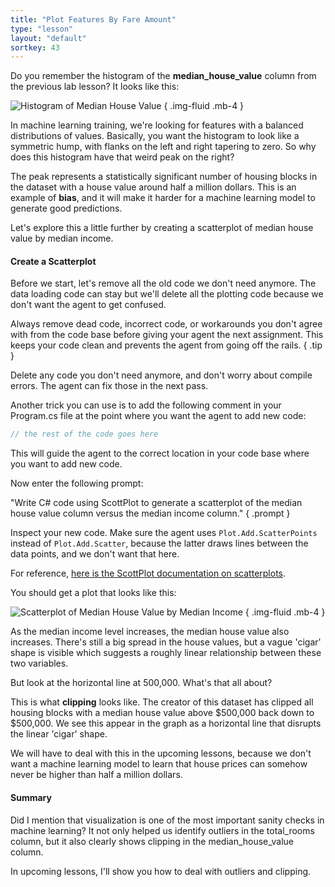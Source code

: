 ```yaml
---
title: "Plot Features By Fare Amount"
type: "lesson"
layout: "default"
sortkey: 43
---
```


Do you remember the histogram of the **median_house_value** column from the previous lab lesson? It looks like this:

![Histogram of Median House Value](../img/medianhousevalue-histogram.png)
{ .img-fluid .mb-4 }

In machine learning training, we're looking for features with a balanced distributions of values. Basically, you want the histogram to look like a symmetric hump, with flanks on the left and right tapering to zero. So why does this histogram have that weird peak on the right?

The peak represents a statistically significant number of housing blocks in the dataset with a house value around half a million dollars. This is an example of **bias**, and it will make it harder for a machine learning model to generate good predictions.

Let's explore this a little further by creating a scatterplot of median house value by median income.

#### Create a Scatterplot

Before we start, let's remove all the old code we don't need anymore. The data loading code can stay but we'll delete all the plotting code because we don't want the agent to get confused.

Always remove dead code, incorrect code, or workarounds you don't agree with from the code base before giving your agent the next assignment. This keeps your code clean and prevents the agent from going off the rails.
{ .tip }

Delete any code you don't need anymore, and don't worry about compile errors. The agent can fix those in the next pass.

Another trick you can use is to add the following comment in your Program.cs file at the point where you want the agent to add new code:

```csharp
// the rest of the code goes here
```

This will guide the agent to the correct location in your code base where you want to add new code.

Now enter the following prompt:

"Write C# code using ScottPlot to generate a scatterplot of the median house value column versus the median income column."
{ .prompt }

Inspect your new code. Make sure the agent uses `Plot.Add.ScatterPoints` instead of `Plot.Add.Scatter`, because the latter draws lines between the data points, and we don't want that here.

For reference, [here is the ScottPlot documentation on scatterplots](https://www.scottplot.net/cookbook/5.0/Scatter/).

You should get a plot that looks like this:

![Scatterplot of Median House Value by Median Income](../img/income-vs-housevalue.png)
{ .img-fluid .mb-4 }

As the median income level increases, the median house value also increases. There's still a big spread in the house values, but a vague 'cigar' shape is visible which suggests a roughly linear relationship between these two variables.

But look at the horizontal line at 500,000. What's that all about?

This is what **clipping** looks like. The creator of this dataset has clipped all housing blocks with a median house value above $500,000 back down to $500,000. We see this appear in the graph as a horizontal line that disrupts the linear 'cigar' shape.

We will have to deal with this in the upcoming lessons, because we don't want a machine learning model to learn that house prices can somehow never be higher than half a million dollars.

#### Summary

Did I mention that visualization is one of the most important sanity checks in machine learning? It not only helped us identify outliers in the total_rooms column, but it also clearly shows clipping in the median_house_value column.

In upcoming lessons, I'll show you how to deal with outliers and clipping.